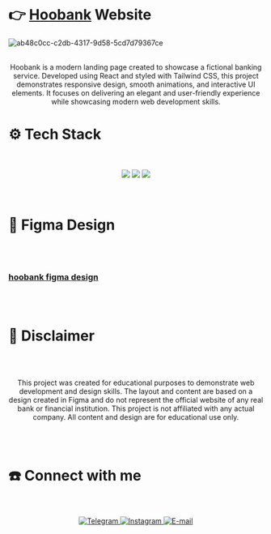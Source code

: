 # 👉 **[Hoobank](https://kushovka.github.io/hoobank/)** Website 
![ab48c0cc-c2db-4317-9d58-5cd7d79367ce](https://github.com/user-attachments/assets/85676714-9059-4a9e-bb20-e590206c5c57)
<br/><br/>
<div align="center">
<p>
  Hoobank is a modern landing page created to showcase a fictional banking service. Developed using React and styled with Tailwind CSS, this project demonstrates responsive design, smooth animations, and interactive UI elements. It focuses on delivering an elegant and user-friendly experience while showcasing modern web development skills.
  </p>
</div>
<h1>⚙️ Tech Stack</h1>
<br/><br/>
<div align="center">
  <img src="https://img.shields.io/badge/react-%2320232a.svg?style=for-the-badge&logo=react&logoColor=%2361DAFB"/>
  <img src="https://img.shields.io/badge/tailwindcss-%2338B2AC.svg?style=for-the-badge&logo=tailwind-css&logoColor=white"/>
  <img src="https://img.shields.io/badge/vite-%23646CFF.svg?style=for-the-badge&logo=vite&logoColor=white"/>
</div>
<br/><br/>

# 🌟 Figma Design
<br/><br/>
### **[hoobank figma design](https://www.figma.com/design/bUGIPys15E78w9bs1l4tgS/HooBank?node-id=310-486&t=XIsJZeLG46P9iRaB-0)**
<br/><br/>

# 🚨 Disclaimer
<br><br>
<div align="center">
  <p>This project was created for educational purposes to demonstrate web development and design skills. The layout and content are based on a design created in Figma and do not represent the official website of any real bank or financial institution. This project is not affiliated with any actual company. All content and design are for educational use only.</p>
</div>
<br><br>
  <h1>☎️ Connect with me </h1>
 <br><br>
    <div align="center">
        <a href="https://t.me/kushovka">
<img src="https://img.shields.io/badge/Telegram-%2304A1F7.svg?style=for-the-badge&logo=telegram&logoColor=white" alt="Telegram" />
        </a>
        <a href="https://www.instagram.com/kushovka">
<img src="https://img.shields.io/badge/Instagram-%23E4405F.svg?style=for-the-badge&logo=instagram&logoColor=white" alt="Instagram" />
        </a>
        <a href="mailto:kushovk2003@mail.ru">
<img src="https://img.shields.io/badge/Email-D14836?style=for-the-badge&logo=gmail&logoColor=white" alt="E-mail" />
        </a>
</div>
 <br><br>


